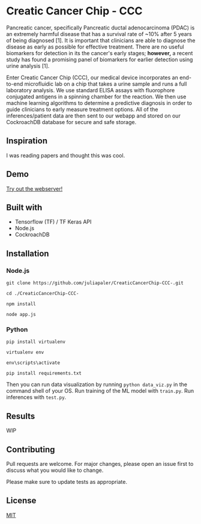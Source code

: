 # Creatic Cancer Chip  - CCC
Pancreatic cancer, specifically Pancreatic ductal adenocarcinoma (PDAC) is an extremely harmful disease that has a survival rate of ~10% after 5 years of being diagnosed [1]. It is important that clinicians are able to diagnose the disease as early as possible for effective treatment. There are no useful biomarkers for detection in its the cancer's early stages; **however,** a recent study has found a promising panel of biomarkers for earlier detection using urine analysis [1].

Enter Creatic Cancer Chip (CCC), our medical device incorporates an end-to-end microfluidic lab on a chip that takes a urine sample and runs a full laboratory analysis.
We use standard ELISA assays with fluorophore conjugated antigens in a spinning chamber for the reaction. We then use machine learning algorithms to determine a predictive diagnosis in order to guide clinicians to early measure treatment options. All of the inferences/patient data are then sent to our webapp and stored on our CockroachDB database for secure and safe storage.

## Inspiration
I was reading papers and thought this was cool.

## Demo
[Try out the webserver!](https://www.youtube.com/watch?v=6n3pFFPSlW4)

## Built with
- Tensorflow (TF) / TF Keras API
- Node.js
- CockroachDB

## Installation
### Node.js 
```
git clone https://github.com/juliapaler/CreaticCancerChip-CCC-.git
```
```
cd ./CreaticCancerChip-CCC-
```
```
npm install
```
```
node app.js
```

### Python
```
pip install virtualenv
```
```
virtualenv env
```
```
env\scripts\activate
```
```
pip install requirements.txt
```

Then you can run data visualization by running `python data_viz.py` in the command shell of your OS. Run training of the ML model with `train.py`. Run inferences with `test.py`. 


## Results
WIP

## Contributing
Pull requests are welcome. For major changes, please open an issue first to discuss what you would like to change.

Please make sure to update tests as appropriate.

## License
[MIT](https://choosealicense.com/licenses/mit/)
